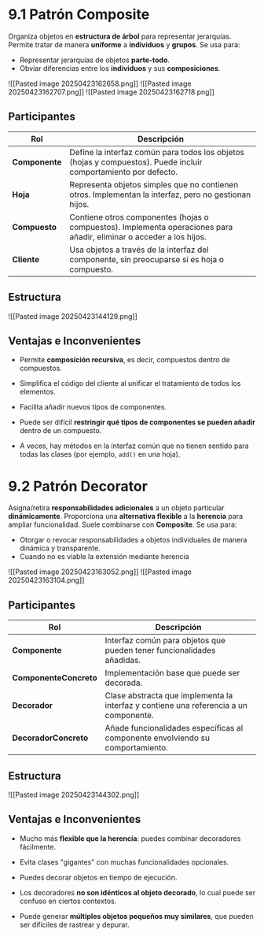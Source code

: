# 9.1 Patrón Composite
Organiza objetos en **estructura de árbol** para representar jerarquías. Permite tratar de manera **uniforme** a **individuos** y **grupos**. Se usa para:
-  Representar jerarquías de objetos **parte-todo**.
- Obviar diferencias entre los **individuos** y sus **composiciones**.

![[Pasted image 20250423162658.png]]
![[Pasted image 20250423162707.png]]
![[Pasted image 20250423162718.png]]

## Participantes

| Rol            | Descripción                                                                                                          |
| -------------- | -------------------------------------------------------------------------------------------------------------------- |
| **Componente** | Define la interfaz común para todos los objetos (hojas y compuestos). Puede incluir comportamiento por defecto.      |
| **Hoja**       | Representa objetos simples que no contienen otros. Implementan la interfaz, pero no gestionan hijos.                 |
| **Compuesto**  | Contiene otros componentes (hojas o compuestos). Implementa operaciones para añadir, eliminar o acceder a los hijos. |
| **Cliente**    | Usa objetos a través de la interfaz del componente, sin preocuparse si es hoja o compuesto.                          |

## Estructura
![[Pasted image 20250423144129.png]]
## Ventajas e Inconvenientes
- Permite **composición recursiva**, es decir, compuestos dentro de compuestos.
- Simplifica el código del cliente al unificar el tratamiento de todos los elementos.
- Facilita añadir nuevos tipos de componentes.

- Puede ser difícil **restringir qué tipos de componentes se pueden añadir** dentro de un compuesto.
- A veces, hay métodos en la interfaz común que no tienen sentido para todas las clases (por ejemplo, `add()` en una hoja).

# 9.2 Patrón Decorator
Asigna/retira **responsabilidades adicionales** a un objeto particular **dinámicamente**. Proporciona una **alternativa flexible** a la **herencia** para ampliar funcionalidad. Suele combinarse con **Composite**. Se usa para:
- Otorgar o revocar responsabilidades a objetos individuales de manera dinámica y transparente.
- Cuando no es viable la extensión mediante herencia

![[Pasted image 20250423163052.png]]
![[Pasted image 20250423163104.png]]

## Participantes

| Rol                    | Descripción                                                                           |
| ---------------------- | ------------------------------------------------------------------------------------- |
| **Componente**         | Interfaz común para objetos que pueden tener funcionalidades añadidas.                |
| **ComponenteConcreto** | Implementación base que puede ser decorada.                                           |
| **Decorador**          | Clase abstracta que implementa la interfaz y contiene una referencia a un componente. |
| **DecoradorConcreto**  | Añade funcionalidades específicas al componente envolviendo su comportamiento.        |
## Estructura
![[Pasted image 20250423144302.png]]

## Ventajas e Inconvenientes
- Mucho más **flexible que la herencia**: puedes combinar decoradores fácilmente.
- Evita clases "gigantes" con muchas funcionalidades opcionales.
- Puedes decorar objetos en tiempo de ejecución.

- Los decoradores **no son idénticos al objeto decorado**, lo cual puede ser confuso en ciertos contextos.
- Puede generar **múltiples objetos pequeños muy similares**, que pueden ser difíciles de rastrear y depurar.

